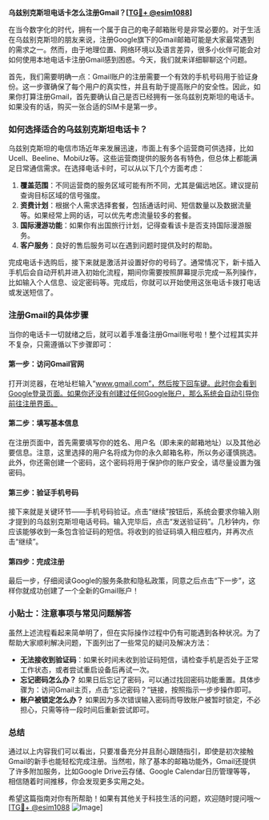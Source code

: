 **乌兹别克斯坦电话卡怎么注册Gmail？[[TG💪+ @esim1088](https://t.me/s/esim1088)]**

在当今数字化的时代，拥有一个属于自己的电子邮箱账号是非常必要的。对于生活在乌兹别克斯坦的朋友来说，注册Google旗下的Gmail邮箱可能是大家最常遇到的需求之一。然而，由于地理位置、网络环境以及语言差异，很多小伙伴可能会对如何使用本地电话卡注册Gmail感到困惑。今天，我们就来详细聊聊这个问题。

首先，我们需要明确一点：Gmail账户的注册需要一个有效的手机号码用于验证身份。这一步骤确保了每个用户的真实性，并且有助于提高账户的安全性。因此，如果你打算注册Gmail，首先要确认自己是否已经拥有一张乌兹别克斯坦的电话卡。如果没有的话，购买一张合适的SIM卡是第一步。

### 如何选择适合的乌兹别克斯坦电话卡？

乌兹别克斯坦的电信市场近年来发展迅速，市面上有多个运营商可供选择，比如Ucell、Beeline、MobiUz等。这些运营商提供的服务各有特色，但总体上都能满足日常通信需求。在选择电话卡时，可以从以下几个方面考虑：

1. **覆盖范围**：不同运营商的服务区域可能有所不同，尤其是偏远地区。建议提前查询目标区域的信号强度。
2. **资费计划**：根据个人需求选择套餐，包括通话时间、短信数量以及数据流量等。如果经常上网的话，可以优先考虑流量较多的套餐。
3. **国际漫游功能**：如果你有出国旅行计划，记得查看该卡是否支持国际漫游服务。
4. **客户服务**：良好的售后服务可以在遇到问题时提供及时的帮助。

完成电话卡选购后，接下来就是激活并设置好你的号码了。通常情况下，新卡插入手机后会自动开机并进入初始化流程，期间你需要按照屏幕提示完成一系列操作，比如输入个人信息、设定密码等。完成后，你就可以开始使用这张电话卡拨打电话或发送短信了。

### 注册Gmail的具体步骤

当你的电话卡一切就绪之后，就可以着手准备注册Gmail账号啦！整个过程其实并不复杂，只需遵循以下步骤即可：

#### 第一步：访问Gmail官网
打开浏览器，在地址栏输入“www.gmail.com”，然后按下回车键。此时你会看到Google登录页面。如果你还没有创建过任何Google账户，那么系统会自动引导你前往注册界面。

#### 第二步：填写基本信息
在注册页面中，首先需要填写你的姓名、用户名（即未来的邮箱地址）以及其他必要信息。注意，这里选择的用户名将成为你的永久邮箱名称，所以务必谨慎挑选。此外，你还需创建一个密码，这个密码将用于保护你的账户安全，请尽量设置为强密码。

#### 第三步：验证手机号码
接下来就是关键环节——手机号码验证。点击“继续”按钮后，系统会要求你输入刚才提到的乌兹别克斯坦电话号码。输入完毕后，点击“发送验证码”。几秒钟内，你应该能够收到一条包含验证码的短信。将收到的验证码填入相应框内，并再次点击“继续”。

#### 第四步：完成注册
最后一步，仔细阅读Google的服务条款和隐私政策，同意之后点击“下一步”，这样你就成功创建了一个全新的Gmail账户！

### 小贴士：注意事项与常见问题解答

虽然上述流程看起来简单明了，但在实际操作过程中仍有可能遇到各种状况。为了帮助大家顺利解决问题，下面列出了一些常见的疑问及解决方法：

- **无法接收到验证码**：如果长时间未收到验证码短信，请检查手机是否处于正常工作状态，或者尝试重启设备后再试一次。
- **忘记密码怎么办？** 如果日后忘记了密码，可以通过找回密码功能重置。具体步骤为：访问Gmail主页，点击“忘记密码？”链接，按照指示一步步操作即可。
- **账户被锁定怎么办？** 如果因为多次错误输入密码而导致账户被暂时锁定，不必担心，只需等待一段时间后重新尝试即可。

### 总结

通过以上内容我们可以看出，只要准备充分并且耐心跟随指引，即使是初次接触Gmail的新手也能轻松完成注册。当然啦，除了基本的邮箱功能外，Gmail还提供了许多附加服务，比如Google Drive云存储、Google Calendar日历管理等等，相信随着时间推移，你会发现更多实用之处。

希望这篇指南对你有所帮助！如果有其他关于科技生活的问题，欢迎随时提问哦～ [[TG💪+ @esim1088](https://t.me/s/esim1088) ![Image](https://i.postimg.cc/4NQfJmqS/Snipaste-2025-05-13-00-14-12.png)]